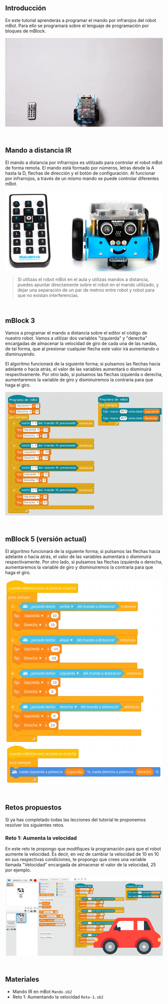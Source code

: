 ## Introducción

En este tutorial aprenderás a programar el mando por infrarojos del robot mBot. Para ello se programará sobre el lenguaje de programación por bloques de mBlock.

![](img/preview.gif "Mando IR de mBot")



<br />



## Mando a distancia IR

El mando a distancia por infrarrojos es utilizado para controlar el robot mBot de forma remota. El mando está formado por números, letras desde la A hasta la D, flechas de dirección y el botón de configuración. Al funcionar por infrarrojos, a través de un mismo mando se puede controlar diferentes mBot.

![](img/mando-ir.jpg "MAndo IR")

> Si utilizas el robot mBot en el aula y utilizas mandos a distancia, puedes apuntar directamente sobre el robot en el mando utilizado, y dejar una separación de un par de metros entre robot y robot para que no existan interferencias.



<br />



## mBlock 3

Vamos a programar el mando a distancia sobre el editor el código de nuestro robot. Vamos a utilizar dos variables "izquierda" y "derecha" encargadas de almacenar la velocidad de giro de cada una de las ruedas, de tal forma, que al presionar cualquier flecha este valor irá aumentando o disminuyendo.

El algoritmo funcionará de la siguiente forma; si pulsamos las flechas hacia adelante o hacia atrás, el valor de las variables aumentará o disminuirá respectivamente. Por otro lado, si pulsamos las flechas izquierda o derecha, aumentaremos la variable de giro y disminuiremos la contraria para que haga el giro.

![](img/mblock-3-codigo-ir.jpg "Programación en mBlock 3")



<br />



## mBlock 5 (versión actual)

El algoritmo funcionará de la siguiente forma; si pulsamos las flechas hacia adelante o hacia atrás, el valor de las variables aumentará o disminuirá respectivamente. Por otro lado, si pulsamos las flechas izquierda o derecha, aumentaremos la variable de giro y disminuiremos la contraria para que haga el giro.

![](img/mblock-5-codigo-ir.jpg "Programación en mBlock 5")



<br />



## Retos propuestos

Si ya has completado todas las lecciones del tutorial te proponemos resolver los siguientes retos.

### Reto 1: Aumenta la velocidad

En este reto te propongo que modifiques la programación para que el robot aumente la velocidad. Es decir, en vez de cambiar la velocidad de 10 en 10 en sus respectivas condiciones, te propongo que crees una variable llamada "Velocidad" encargada de almacenar el valor de la velocidad, 25 por ejemplo.

![](img/reto-1.jpg "Reto 1: Aumenta la velocidad")



<br />



## Materiales

- Mando IR en mBot `Mando.sb2`
- Reto 1: Aumentando la velocidad `Reto-1.sb2`
